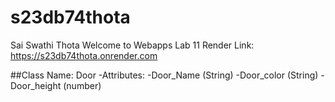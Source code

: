 # s23db74thota
Sai Swathi Thota
Welcome to Webapps Lab 11
Render Link: https://s23db74thota.onrender.com
 


##Class Name: Door
-Attributes: 
    -Door_Name (String)
    -Door_color (String)
    -Door_height (number)

